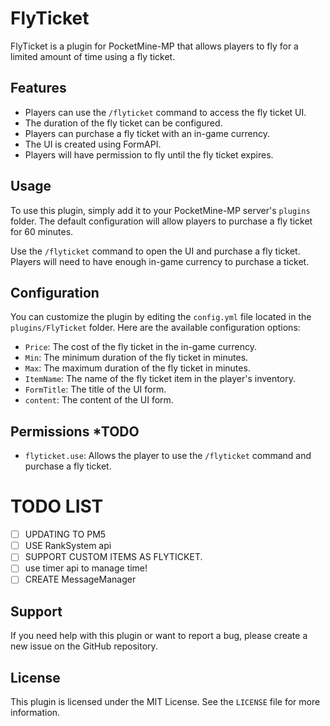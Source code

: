 # FlyTicket

FlyTicket is a plugin for PocketMine-MP that allows players to fly for a limited amount of time using a fly ticket.

## Features

- Players can use the `/flyticket` command to access the fly ticket UI.
- The duration of the fly ticket can be configured.
- Players can purchase a fly ticket with an in-game currency.
- The UI is created using FormAPI.
- Players will have permission to fly until the fly ticket expires.

## Usage

To use this plugin, simply add it to your PocketMine-MP server's `plugins` folder. The default configuration will allow players to purchase a fly ticket for 60 minutes.

Use the `/flyticket` command to open the UI and purchase a fly ticket. Players will need to have enough in-game currency to purchase a ticket.

## Configuration

You can customize the plugin by editing the `config.yml` file located in the `plugins/FlyTicket` folder. Here are the available configuration options:

- `Price`: The cost of the fly ticket in the in-game currency.
- `Min`: The minimum duration of the fly ticket in minutes.
- `Max`: The maximum duration of the fly ticket in minutes.
- `ItemName`: The name of the fly ticket item in the player's inventory.
- `FormTitle`: The title of the UI form.
- `content`: The content of the UI form.

## Permissions *TODO

- `flyticket.use`: Allows the player to use the `/flyticket` command and purchase a fly ticket.

# TODO LIST
- [ ] UPDATING TO PM5
- [ ] USE RankSystem api
- [ ] SUPPORT CUSTOM ITEMS AS FLYTICKET.
- [ ] use timer api to manage time!
- [ ] CREATE MessageManager

## Support

If you need help with this plugin or want to report a bug, please create a new issue on the GitHub repository.

## License

This plugin is licensed under the MIT License. See the `LICENSE` file for more information.
